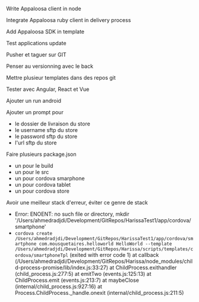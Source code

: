 Write Appaloosa client in node

Integrate Appaloosa ruby client in delivery process

Add Appaloosa SDK in template

Test applications update

Pusher et taguer sur GIT

Penser au versionning avec le back

Mettre plusieur templates dans des repos git

Tester avec Angular, React et Vue

Ajouter un run android

Ajouter un prompt pour 
  - le dossier de livraison du store
  - le username sftp du store
  - le password sftp du store
  - l'url sftp du store

Faire plusieurs package.json
  - un pour le build
  - un pour le src
  - un pour cordova smarphone
  - un pour cordova tablet
  - un pour cordova store

Avoir une meilleur stack d'erreur, éviter ce genre de stack
  - Error: ENOENT: no such file or directory, mkdir '/Users/ahmedradjdi/Development/GitRepos/HarissaTest1/app/cordova/smartphone'
  - `cordova create /Users/ahmedradjdi/Development/GitRepos/HarissaTest1/app/cordova/smartphone com.mousquetaires.helloworld HelloWorld --template /Users/ahmedradjdi/Development/GitRepos/Harissa/scripts/templates/cordova/smartphoneTpl` (exited with error code 1)
      at callback (/Users/ahmedradjdi/Development/GitRepos/Harissa/node_modules/child-process-promise/lib/index.js:33:27)
      at ChildProcess.exithandler (child_process.js:277:5)
      at emitTwo (events.js:125:13)
      at ChildProcess.emit (events.js:213:7)
      at maybeClose (internal/child_process.js:927:16)
      at Process.ChildProcess._handle.onexit (internal/child_process.js:211:5)
